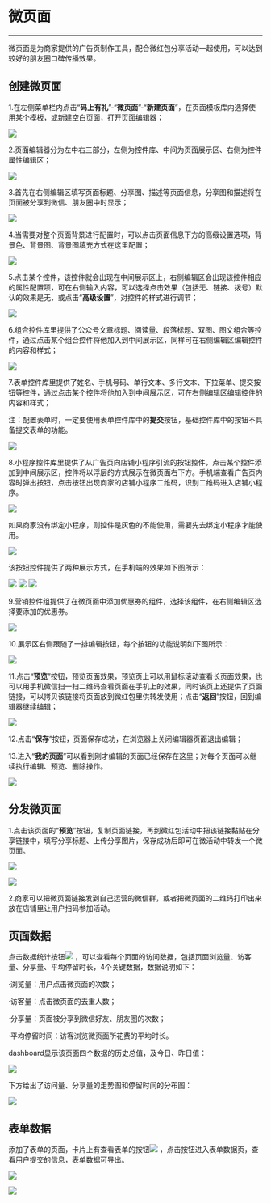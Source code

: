 # 微页面

---

微页面是为商家提供的广告页制作工具，配合微红包分享活动一起使用，可以达到较好的朋友圈口碑传播效果。

## 创建微页面

1.在左侧菜单栏内点击“**码上有礼**”-“**微页面**”-“**新建页面**”，在页面模板库内选择使用某个模板，或新建空白页面，打开页面编辑器；

![](/assets/import.png0101)

2.页面编辑器分为左中右三部分，左侧为控件库、中间为页面展示区、右侧为控件属性编辑区；

![](/assets/import.png0202)

3.首先在右侧编辑区填写页面标题、分享图、描述等页面信息，分享图和描述将在页面被分享到微信、朋友圈中时显示；

![](/assets/import.png0303)

4.当需要对整个页面背景进行配置时，可以点击页面信息下方的高级设置选项，背景色、背景图、背景图填充方式在这里配置；

![](/assets/import.png0404)

5.点击某个控件，该控件就会出现在中间展示区上，右侧编辑区会出现该控件相应的属性配置项，可在右侧输入内容，可以选择点击效果（包括无、链接、拨号）默认的效果是无，或点击“**高级设置**”，对控件的样式进行调节；

![](/assets/import.png0505)

6.组合控件库里提供了公众号文章标题、阅读量、段落标题、双图、图文组合等控件，通过点击某个组合控件将他加入到中间展示区，同样可在右侧编辑区编辑控件的内容和样式；

![](/assets/import.png0606)

7.表单控件库里提供了姓名、手机号码、单行文本、多行文本、下拉菜单、提交按钮等控件，通过点击某个控件将他加入到中间展示区，可在右侧编辑区编辑控件的内容和样式；

注：配置表单时，一定要使用表单控件库中的**提交**按钮，基础控件库中的按钮不具备提交表单的功能。

![](/assets/import.png0808)

8.小程序控件库里提供了从广告页向店铺小程序引流的按钮控件，点击某个控件添加到中间展示区，控件将以浮层的方式展示在微页面右下方。手机端查看广告页内容时弹出按钮，点击按钮出现商家的店铺小程序二维码，识别二维码进入店铺小程序。

![](/assets/import.png1232)

如果商家没有绑定小程序，则控件是灰色的不能使用，需要先去绑定小程序才能使用。

![](/assets/import.png0147)

该按钮控件提供了两种展示方式，在手机端的效果如下图所示：

![](/assets/import.png023) ![](/assets/import.png031) ![](/assets/import.png045)

9.营销控件组提供了在微页面中添加优惠券的组件，选择该组件，在右侧编辑区选择要添加的优惠券。

![](/assets/import.png0144)

10.展示区右侧跟随了一排编辑按钮，每个按钮的功能说明如下图所示：

![](/assets/import.png0478)

11.点击“**预览**”按钮，预览页面效果，预览页上可以用鼠标滚动查看长页面效果，也可以用手机微信扫一扫二维码查看页面在手机上的效果，同时该页上还提供了页面链接，可以拷贝该链接将页面放到微红包里供转发使用；点击“**返回**”按钮，回到编辑器继续编辑；

![](/assets/import.png0000)

12.点击“**保存**”按钮，页面保存成功，在浏览器上关闭编辑器页面退出编辑；

13.进入“**我的页面**”可以看到刚才编辑的页面已经保存在这里；对每个页面可以继续执行编辑、预览、删除操作。

![](/assets/import.png222)

## 分发微页面

1.点击该页面的“**预览**”按钮，复制页面链接，再到微红包活动中把该链接黏贴在分享链接中，填写分享标题、上传分享图片，保存成功后即可在微活动中转发一个微页面。

![](/assets/import.png000)

![](/assets/import.png111)

2.商家可以把微页面链接发到自己运营的微信群，或者把微页面的二维码打印出来放在店铺里让用户扫码参加活动。

## 页面数据

点击数据统计按钮![](/assets/import.pngz) ，可以查看每个页面的访问数据，包括页面浏览量、访客量、分享量、平均停留时长，4个关键数据，数据说明如下：

·浏览量：用户点击微页面的次数；

·访客量：点击微页面的去重人数；

·分享量：页面被分享到微信好友、朋友圈的次数；

·平均停留时间：访客浏览微页面所花费的平均时长。

dashboard显示该页面四个数据的历史总值，及今日、昨日值：

![](/assets/import.png333)

下方给出了访问量、分享量的走势图和停留时间的分布图：

![](/assets/import.png1111)

## 表单数据

添加了表单的页面，卡片上有查看表单的按钮![](/assets/import.pngc) ，点击按钮进入表单数据页，查看用户提交的信息，表单数据可导出。

![](/assets/import.png012)

![](/assets/import.png013)

